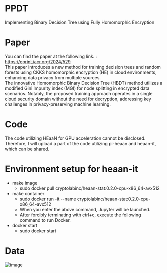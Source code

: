 # PPDT
Implementing Binary Decision Tree using Fully Homomorphic Encryption

# Paper
You can find the paper at the following link. : <https://eprint.iacr.org/2024/529>  
This paper introduces a new method for training decision trees and random forests using CKKS homomorphic encryption (HE) in cloud environments,  enhancing data privacy from multiple sources.  
The innovative Homomorphic Binary Decision Tree (HBDT) method utilizes a modified Gini Impurity index (MGI) for node splitting in encrypted data scenarios. Notably, the proposed training approach operates in a single cloud security domain without the need for decryption, addressing key challenges in privacy-preserving machine learning.

# Code
The code utilizing HEaaN for GPU acceleration cannot be disclosed.   
Therefore, I will upload a part of the code utilizing pi-heaan and heaan-it, which can be shared.

# Environment setup for heaan-it
- make image
  * sudo docker pull cryptolabinc/heaan-stat:0.2.0-cpu-x86_64-avx512
- make container
  * sudo docker run -it --name <container name> cryptolabinc/heaan-stat:0.2.0-cpu-x86_64-avx512
  * When you enter the above command, Jupyter will be launched.
  * After forcibly terminating with ctrl+c, execute the following command to run Docker.
- docker start
  * sudo docker start <container name>

# Data
![image](https://github.com/RoznBoy/PPDT/assets/154126402/1330d7ef-027c-4887-9df8-5c1a44cb5d0a)
